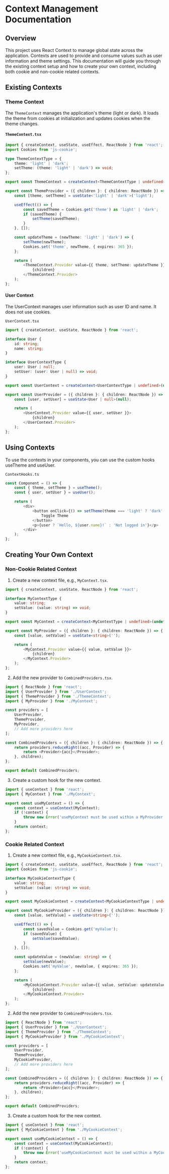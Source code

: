 # Context Management Documentation

## Overview

This project uses React Context to manage global state across the application. Contexts are used to provide and consume values such as user information and theme settings. This documentation will guide you through the existing context setup and how to create your own context, including both cookie and non-cookie related contexts.

## Existing Contexts

### Theme Context

The `ThemeContext` manages the application's theme (light or dark). It loads the theme from cookies at initialization and updates cookies when the theme changes.

#### `ThemeContext.tsx`

```typescript
import { createContext, useState, useEffect, ReactNode } from 'react';
import Cookies from 'js-cookie';

type ThemeContextType = {
    theme: 'light' | 'dark';
    setTheme: (theme: 'light' | 'dark') => void;
};

export const ThemeContext = createContext<ThemeContextType | undefined>(undefined);

export const ThemeProvider = ({ children }: { children: ReactNode }) => {
    const [theme, setTheme] = useState<'light' | 'dark'>('light');

    useEffect(() => {
        const savedTheme = Cookies.get('theme') as 'light' | 'dark';
        if (savedTheme) {
            setTheme(savedTheme);
        }
    }, []);

    const updateTheme = (newTheme: 'light' | 'dark') => {
        setTheme(newTheme);
        Cookies.set('theme', newTheme, { expires: 365 });
    };

    return (
        <ThemeContext.Provider value={{ theme, setTheme: updateTheme }}>
            {children}
        </ThemeContext.Provider>
    );
};
```

#### User Context
The UserContext manages user information such as user ID and name. It does not use cookies.

`UserContext.tsx`

```typescript
import { createContext, useState, ReactNode } from 'react';

interface User {
    id: string;
    name: string;
}

interface UserContextType {
    user: User | null;
    setUser: (user: User | null) => void;
}

export const UserContext = createContext<UserContextType | undefined>(undefined);

export const UserProvider = ({ children }: { children: ReactNode }) => {
    const [user, setUser] = useState<User | null>(null);

    return (
        <UserContext.Provider value={{ user, setUser }}>
            {children}
        </UserContext.Provider>
    );
};
```

## Using Contexts

To use the contexts in your components, you can use the custom hooks useTheme and useUser.

`ContextHooks.ts`

```typescript
const Component = () => {
    const { theme, setTheme } = useTheme();
    const { user, setUser } = useUser();

    return (
        <div>
            <button onClick={() => setTheme(theme === 'light' ? 'dark' : 'light')}>
                Toggle Theme
            </button>
            <p>{user ? `Hello, ${user.name}!` : 'Not logged in'}</p>
        </div>
    );
};
```

## Creating Your Own Context

### Non-Cookie Related Context

1. Create a new context file, e.g., `MyContext.tsx`.

```typescript
import { createContext, useState, ReactNode } from 'react';

interface MyContextType {
    value: string;
    setValue: (value: string) => void;
}

export const MyContext = createContext<MyContextType | undefined>(undefined);

export const MyProvider = ({ children }: { children: ReactNode }) => {
    const [value, setValue] = useState<string>('');

    return (
        <MyContext.Provider value={{ value, setValue }}>
            {children}
        </MyContext.Provider>
    );
};
```
2. Add the new provider to `CombinedProviders.tsx`.
    
```typescript
import { ReactNode } from 'react';
import { UserProvider } from './UserContext';
import { ThemeProvider } from './ThemeContext';
import { MyProvider } from './MyContext';

const providers = [
    UserProvider,
    ThemeProvider,
    MyProvider,
    // Add more providers here
];

const CombinedProviders = ({ children }: { children: ReactNode }) => {
    return providers.reduceRight((acc, Provider) => {
        return <Provider>{acc}</Provider>;
    }, children);
};

export default CombinedProviders;
```

3. Create a custom hook for the new context.

```typescript
import { useContext } from 'react';
import { MyContext } from './MyContext';

export const useMyContext = () => {
    const context = useContext(MyContext);
    if (!context) {
        throw new Error('useMyContext must be used within a MyProvider');
    }
    return context;
};
```

### Cookie Related Context

1. Create a new context file, e.g., `MyCookieContext.tsx`.

```typescript
import { createContext, useState, useEffect, ReactNode } from 'react';
import Cookies from 'js-cookie';

interface MyCookieContextType {
    value: string;
    setValue: (value: string) => void;
}

export const MyCookieContext = createContext<MyCookieContextType | undefined>(undefined);

export const MyCookieProvider = ({ children }: { children: ReactNode }) => {
    const [value, setValue] = useState<string>('');

    useEffect(() => {
        const savedValue = Cookies.get('myValue');
        if (savedValue) {
            setValue(savedValue);
        }
    }, []);

    const updateValue = (newValue: string) => {
        setValue(newValue);
        Cookies.set('myValue', newValue, { expires: 365 });
    };

    return (
        <MyCookieContext.Provider value={{ value, setValue: updateValue }}>
            {children}
        </MyCookieContext.Provider>
    );
};
```

2. Add the new provider to `CombinedProviders.tsx`.

```typescript
import { ReactNode } from 'react';
import { UserProvider } from './UserContext';
import { ThemeProvider } from './ThemeContext';
import { MyCookieProvider } from './MyCookieContext';

const providers = [
    UserProvider,
    ThemeProvider,
    MyCookieProvider,
    // Add more providers here
];

const CombinedProviders = ({ children }: { children: ReactNode }) => {
    return providers.reduceRight((acc, Provider) => {
        return <Provider>{acc}</Provider>;
    }, children);
};

export default CombinedProviders;
```

3. Create a custom hook for the new context.

```typescript
import { useContext } from 'react';
import { MyCookieContext } from './MyCookieContext';

export const useMyCookieContext = () => {
    const context = useContext(MyCookieContext);
    if (!context) {
        throw new Error('useMyCookieContext must be used within a MyCookieProvider');
    }
    return context;
};
```
